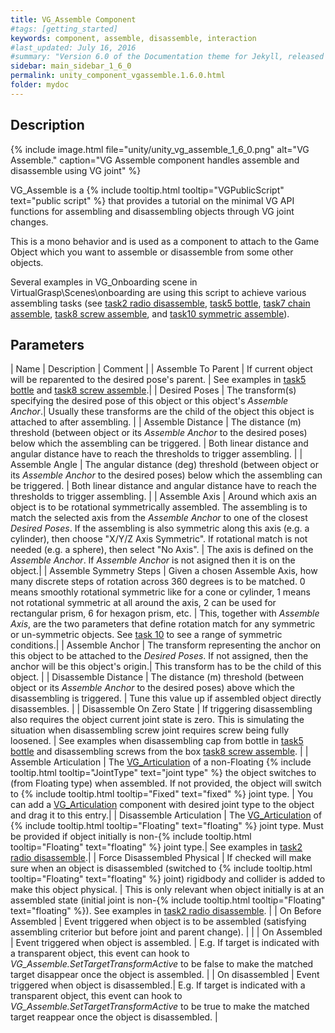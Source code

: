 ```yaml
---
title: VG_Assemble Component
#tags: [getting_started]
keywords: component, assemble, disassemble, interaction
#last_updated: July 16, 2016
#summary: "Version 6.0 of the Documentation theme for Jekyll, released July 4, 2016, implements relative links so you can view the files offline or on any server without configuring urls and baseurls. Additionally, you can store pages in subdirectories. Templates for alerts and images are available."
sidebar: main_sidebar_1_6_0
permalink: unity_component_vgassemble.1.6.0.html
folder: mydoc
---
```


## Description 

{% include image.html file="unity/unity_vg_assemble_1_6_0.png" alt="VG Assemble." caption="VG Assemble component handles assemble and disassemble using VG joint" %}

VG_Assemble is a {% include tooltip.html tooltip="VGPublicScript" text="public script" %} that provides a tutorial on the minimal VG API functions for assembling and disassembling objects through VG joint changes. 

This is a mono behavior and is used as a component to attach to the Game Object which you want to assemble or disassemble from some other objects.  

Several examples in VG_Onboarding scene in VirtualGrasp\Scenes\onboarding are using this script to achieve various assembling tasks (see [task2 radio disassemble](unity_vgonboarding_task2.1.6.0.html), [task5 bottle](unity_vgonboarding_task5.1.6.0.html), [task7 chain assemble](unity_vgonboarding_task7.1.6.0.html), [task8 screw assemble](unity_vgonboarding_task8.1.6.0.html), and [task10 symmetric assemble](unity_vgonboarding_task10.1.6.0.html)). 

## Parameters

| Name | Description | Comment |
| Assemble To Parent | If current object will be reparented to the desired pose's parent. | See examples in [task5 bottle](unity_vgonboarding_task5.1.6.0.html) and [task8 screw assemble](unity_vgonboarding_task8.1.6.0.html).|
| Desired Poses | The transform(s) specifying the desired pose of this object or this object's _Assemble Anchor_.| Usually these transforms are the child of the object this object is attached to after assembling. |
| Assemble Distance | The distance (m) threshold (between object or its _Assemble Anchor_ to the desired poses) below which the assembling can be triggered. | Both linear distance and angular distance have to reach the thresholds to trigger assembling. |
| Assemble Angle | The angular distance (deg) threshold (between object or its _Assemble Anchor_ to the desired poses) below which the assembling can be triggered.  | Both linear distance and angular distance have to reach the thresholds to trigger assembling.  |
| Assemble Axis | Around which axis an object is to be rotational symmetrically assembled. The assembling is to match the selected axis from the _Assemble Anchor_ to one of the closest _Desired Poses_. If the assembling is also symmetric along this axis (e.g. a cylinder), then choose "X/Y/Z Axis Symmetric". If rotational match is not needed (e.g. a sphere), then select "No Axis". | The axis is defined on the _Assemble Anchor_. If _Assemble Anchor_ is not asigned then it is on the object.|
| Assemble Symmetry Steps | Given a chosen Assemble Axis, how many discrete steps of rotation across 360 degrees is to be matched. 0 means smoothly rotational symmetric like for a cone or cylinder, 1 means not rotational symmetric at all around the axis, 2 can be used for rectangular prism, 6 for hexagon prism, etc. | This, together with _Assemble Axis_, are the two parameters that define rotation match for any symmetric or un-symmetric objects. See [task 10](unity_vgonboarding_task10.1.6.0.html) to see a range of symmetric conditions.|
| Assemble Anchor | The transform representing the anchor on this object to be attached to the _Desired Poses_. If not assigned, then the anchor will be this object's origin.| This transform has to be the child of this object. |
| Disassemble Distance | The distance (m) threshold (between object or its _Assemble Anchor_ to the desired poses) above which the disassembling is triggered.  | Tune this value up if assembled object directly disassembles. |
| Disassemble On Zero State | If triggering disassembling also requires the object current joint state is zero. This is simulating the situation when disassembling screw joint requires screw being fully loosened. | See examples when disassembling cap from bottle in [task5 bottle](unity_vgonboarding_task5.1.6.0.html) and disassembling screws from the box [task8 screw assemble](unity_vgonboarding_task8.1.6.0.html). |
| Assemble Articulation | The [VG_Articulation](unity_component_vgarticulation.1.6.0.html) of a non-Floating {% include tooltip.html tooltip="JointType" text="joint type" %} the object switches to (from Floating type) when assembled. If not provided, the object will switch to {% include tooltip.html tooltip="Fixed" text="fixed" %} joint type.  | You can add a [VG_Articulation](unity_component_vgarticulation.1.6.0.html) component with desired joint type to the object and drag it to this entry.|
| Disassemble Articulation | The [VG_Articulation](unity_component_vgarticulation.1.6.0.html) of {% include tooltip.html tooltip="Floating" text="floating" %} joint type. Must be provided if object initially is non-{% include tooltip.html tooltip="Floating" text="floating" %} joint type.| See examples in [task2 radio disassemble](unity_vgonboarding_task2.1.6.0.html).|
| Force Disassembled Physical | If checked will make sure when an object is disassembled (switched to {% include tooltip.html tooltip="Floating" text="floating" %} joint) rigidbody and collider is added to make this object physical. | This is only relevant when object initially is at an assembled state (initial joint is non-{% include tooltip.html tooltip="Floating" text="floating" %}). See examples in [task2 radio disassemble](unity_vgonboarding_task2.1.6.0.html).  |
| On Before Assembled | Event triggered when object is to be assembled (satisfying assembling criterior but before joint and parent change). |  |
| On Assembled | Event triggered when object is assembled. | E.g. If target is indicated with a transparent object, this event can hook to _VG_Assemble.SetTargetTransformActive_ to be false to make the matched target disappear once the object is assembled. |
| On disassembled | Event triggered when object is disassembled.| E.g. If target is indicated with a transparent object, this event can hook to _VG_Assemble.SetTargetTransformActive_ to be true to make the matched target reappear once the object is disassembled. |

